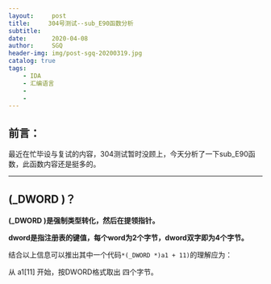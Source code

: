 ```yaml
---
layout:     post
title:     304号测试--sub_E90函数分析
subtitle:   
date:       2020-04-08
author:     SGQ
header-img: img/post-sgq-20200319.jpg
catalog: true
tags:
    - IDA
    - 汇编语言
    - 
    - 
---
```


## 前言：

 最近在忙毕设与复试的内容，304测试暂时没顾上，今天分析了一下sub_E90函数，此函数内容还是挺多的。
 
 
***
 
## (_DWORD )？



**(_DWORD )是强制类型转化，然后在提领指针。**

**dword是指注册表的键值，每个word为2个字节，dword双字即为4个字节。**

结合以上信息可以推出其中一个代码`*(_DWORD *)a1 + 11)`的理解应为：

从 a1[11] 开始，按DWORD格式取出 四个字节。
